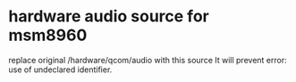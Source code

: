 # hardware audio source for msm8960
replace original /hardware/qcom/audio with this source
It will prevent error: use of undeclared identifier.

